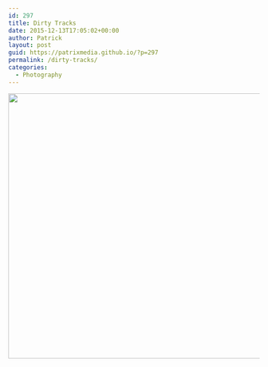 ```yaml
---
id: 297
title: Dirty Tracks
date: 2015-12-13T17:05:02+00:00
author: Patrick
layout: post
guid: https://patrixmedia.github.io/?p=297
permalink: /dirty-tracks/
categories:
  - Photography
---
```

<div id='gallery-19' class='gallery galleryid-297 gallery-columns-1 gallery-size-full'>
  <dl class='gallery-item'>
    <dt class='gallery-icon landscape'>
      <a href='https://patrixmedia.github.io/wp-content/uploads/2015/12/tiffTrack.jpg'><img width="800" height="533" src="https://patrixmedia.github.io/wp-content/uploads/2015/12/tiffTrack.jpg" class="attachment-full size-full" alt="" srcset="https://patrixmedia.github.io/wp-content/uploads/2015/12/tiffTrack.jpg 800w, https://patrixmedia.github.io/wp-content/uploads/2015/12/tiffTrack-300x200.jpg 300w, https://patrixmedia.github.io/wp-content/uploads/2015/12/tiffTrack-768x512.jpg 768w, https://patrixmedia.github.io/wp-content/uploads/2015/12/tiffTrack-272x182.jpg 272w" sizes="(max-width: 800px) 100vw, 800px" /></a>
    </dt>
  </dl>
  
  <br style="clear: both" />
</div>